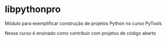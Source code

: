 # libpythonpro
Módulo para exemplificar construção de projetos Python no curso PyTools

Nesse curso é ensinado como contribuir com projetos de código aberto